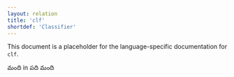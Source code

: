 ```yaml
---
layout: relation
title: 'clf'
shortdef: 'Classifier'
---
```


This document is a placeholder for the language-specific documentation
for `clf`.

మంది in పది మంది 
